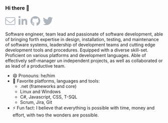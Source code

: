 ### Hi there 👋

[![juancarloschavezortega@gmail.com](images/envelope.svg)](mailto:juancarloschavezortega@gmail.com)&nbsp;&nbsp;[![/juancarloschavezortega](images/linkedin.svg)](https://www.linkedin.com/in/juancarloschavezortega/)&nbsp;&nbsp;[![@jeancarlo13](images/github.svg)](https://github.com/jeancarlo13)&nbsp;&nbsp;[![@jeancarlo13](images/twitter.svg)](https://twitter.com/jeancarlo13)

Software engineer, team lead and passionate of software development, able of bringing forth expertise in design, installation, testing, and maintenance of software systems, leadership of development teams and cutting edge development tools and procedures. Equipped with a diverse skill-set. Proficient on various platforms and development languages. Able of effectively self-manager un independent projects, as well as collaborated or as lead of a productive team.

- 😄 Pronouns: he/him
- 🔭 Favorite platforms, languages and tools:
  - .net (frameworks and core)
  - Linux and Windows
  - C#, Javascript, CSS, T-SQL
  - Scrum, Jira, Git
- ⚡ Fun fact: I believe that everything is possible with time, money and effort, with two the wonders are possible.
  
<!--
**jeancarlo13/jeancarlo13** is a ✨ _special_ ✨ repository because its `README.md` (this file) appears on your GitHub profile.

Here are some ideas to get you started:

- 🔭 I’m currently working on ...
- 🌱 I’m currently learning ...
- 👯 I’m looking to collaborate on ...
- 🤔 I’m looking for help with ...
- 💬 Ask me about ...
- 📫 How to reach me: ...
- ⚡ Fun fact: ...
-->
